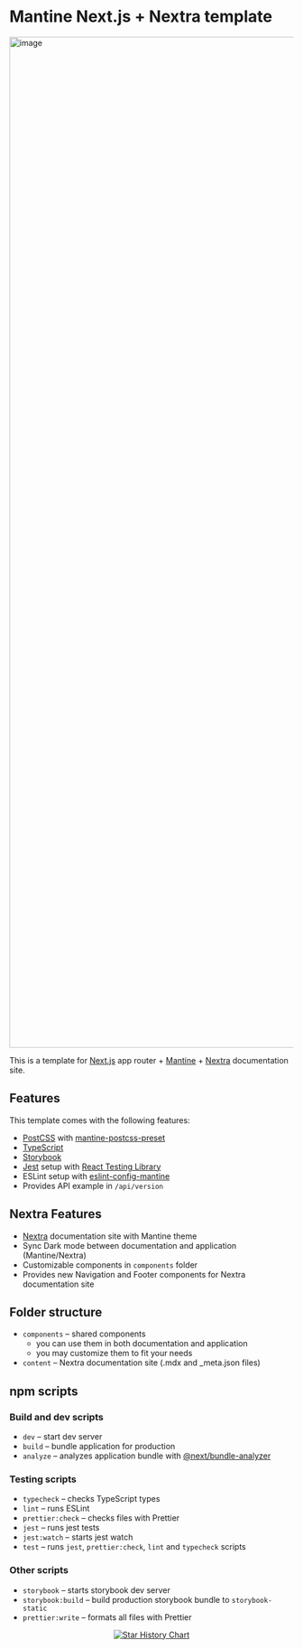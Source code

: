 # Mantine Next.js + Nextra template

<img width="1536" height="1790" alt="image" src="https://github.com/user-attachments/assets/a28f578f-ff38-439a-b3b5-145f9e2daf5f" />



This is a template for [Next.js](https://nextjs.org/) app router + [Mantine](https://mantine.dev/) + [Nextra](https://nextra.site/) documentation site.

## Features

This template comes with the following features:

- [PostCSS](https://postcss.org/) with [mantine-postcss-preset](https://mantine.dev/styles/postcss-preset)
- [TypeScript](https://www.typescriptlang.org/)
- [Storybook](https://storybook.js.org/)
- [Jest](https://jestjs.io/) setup with [React Testing Library](https://testing-library.com/docs/react-testing-library/intro)
- ESLint setup with [eslint-config-mantine](https://github.com/mantinedev/eslint-config-mantine)
- Provides API example in `/api/version`

## Nextra Features

- [Nextra](https://nextra.site/) documentation site with Mantine theme
- Sync Dark mode between documentation and application (Mantine/Nextra)
- Customizable components in `components` folder
- Provides new Navigation and Footer components for Nextra documentation site

## Folder structure

- `components` – shared components 
    - you can use them in both documentation and application
    - you may customize them to fit your needs
- `content` – Nextra documentation site (.mdx and _meta.json files)

## npm scripts

### Build and dev scripts

- `dev` – start dev server
- `build` – bundle application for production
- `analyze` – analyzes application bundle with [@next/bundle-analyzer](https://www.npmjs.com/package/@next/bundle-analyzer)

### Testing scripts

- `typecheck` – checks TypeScript types
- `lint` – runs ESLint
- `prettier:check` – checks files with Prettier
- `jest` – runs jest tests
- `jest:watch` – starts jest watch
- `test` – runs `jest`, `prettier:check`, `lint` and `typecheck` scripts

### Other scripts

- `storybook` – starts storybook dev server
- `storybook:build` – build production storybook bundle to `storybook-static`
- `prettier:write` – formats all files with Prettier

<div align="center">
  
[![Star History Chart](https://api.star-history.com/svg?repos=gfazioli/next-app-nextra-template&type=Timeline)](https://www.star-history.com/#gfazioli/next-app-nextra-template&Timeline)

</div>

